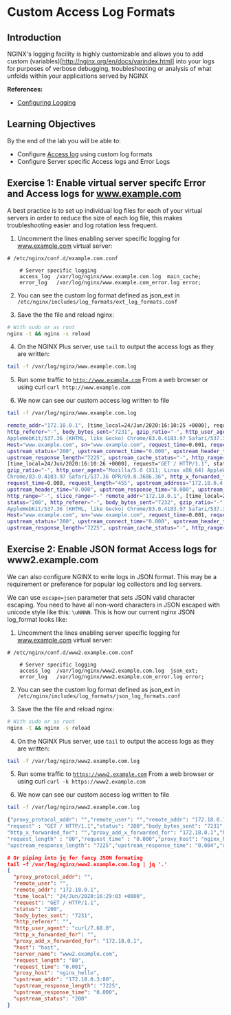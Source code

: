 # Custom Access Log Formats

## Introduction

NGINX's logging facility is highly customizable and allows you to add custom (variables)[http://nginx.org/en/docs/varindex.html] 
into your logs for purposes of verbose debugging, troubleshooting or analysis of what unfolds within your applications served by NGINX

**References:** 
 * [Configuring Logging](https://docs.nginx.com/nginx/admin-guide/monitoring/logging)

## Learning Objectives 

By the end of the lab you will be able to: 

 * Configure [Access log](http://nginx.org/en/docs/http/ngx_http_log_module.html#access_log) using custom log formats
 * Configure Server specific Access logs and Error Logs

## Exercise 1: Enable virtual server specifc Error and Access logs for www.example.com

A best practice is to set up individual log files for each of your virtual servers in order to reduce the size of each 
log file, this makes troubleshooting easier and log rotation less frequent.

1. Uncomment the lines enabling server specific logging for www.example.com virtual server:

```nginx
# /etc/nginx/conf.d/example.com.conf 

    # Server specific logging
    access_log  /var/log/nginx/www.example.com.log  main_cache; 
    error_log   /var/log/nginx/www.example.com_error.log error; 
```

2. You can see the custom log format defined as json_ext in `/etc/nginx/includes/log_formats/ext_log_formats.conf`

3. Save the the file and reload nginx:

```bash
# With sudo or as root
nginx -t && nginx -s reload
```

4. On the NGINX Plus server, use `tail` to output the access logs as they are written:

```bash
tail -f /var/log/nginx/www.example.com.log
```

5. Run some traffic to [`http://www.example.com`](http://www.example.com) From a web browser or using curl 
   `curl http://www.example.com`

6. We now can see our custom access log written to file

```bash
tail -f /var/log/nginx/www.example.com.log

remote_addr="172.18.0.1", [time_local=24/Jun/2020:16:10:25 +0000], request="GET / HTTP/1.1", status="200", 
http_referer="-", body_bytes_sent="7231", gzip_ratio="-", http_user_agent="Mozilla/5.0 (X11; Linux x86_64) 
AppleWebKit/537.36 (KHTML, like Gecko) Chrome/83.0.4103.97 Safari/537.36 OPR/69.0.3686.36", http_x_forwarded_for="-", 
Host="www.example.com", sn="www.example.com", request_time=0.001, request_length="455", upstream_address="172.18.0.3:80", 
upstream_status="200", upstream_connect_time="0.000", upstream_header_time="0.000", upstream_response_time="0.000", 
upstream_response_length="7225", upstream_cache_status="-", http_range="-", slice_range="-" remote_addr="172.18.0.1", 
[time_local=24/Jun/2020:16:10:26 +0000], request="GET / HTTP/1.1", status="200", http_referer="-", body_bytes_sent="7231", 
gzip_ratio="-", http_user_agent="Mozilla/5.0 (X11; Linux x86_64) AppleWebKit/537.36 (KHTML, like Gecko) 
Chrome/83.0.4103.97 Safari/537.36 OPR/69.0.3686.36", http_x_forwarded_for="-", Host="www.example.com", sn="www.example.com", 
request_time=0.000, request_length="455", upstream_address="172.18.0.4:80", upstream_status="200", upstream_connect_time="0.000", 
upstream_header_time="0.000", upstream_response_time="0.000", upstream_response_length="7225", upstream_cache_status="-", 
http_range="-", slice_range="-" remote_addr="172.18.0.1", [time_local=24/Jun/2020:16:10:31 +0000], request="GET / HTTP/1.1", 
status="200", http_referer="-", body_bytes_sent="7232", gzip_ratio="-", http_user_agent="Mozilla/5.0 (X11; Linux x86_64) 
AppleWebKit/537.36 (KHTML, like Gecko) Chrome/83.0.4103.97 Safari/537.36 OPR/69.0.3686.36", http_x_forwarded_for="-", 
Host="www.example.com", sn="www.example.com", request_time=0.001, request_length="455", upstream_address="172.18.0.2:80", 
upstream_status="200", upstream_connect_time="0.000", upstream_header_time="0.000", upstream_response_time="0.000", 
upstream_response_length="7225", upstream_cache_status="-", http_range="-", slice_range="-
```

## Exercise 2: Enable JSON format Access logs for www2.example.com

We can also configure NGINX to write logs in JSON format. This may be a requirement or preference for popular log 
collectors and log servers.

We can use `escape=json` parameter that sets JSON valid character escaping. You need to have all non-word characters in 
JSON escaped with unicode style like this: `\uNNNN`. This is how our current nginx JSON log_format looks like:


1. Uncomment the lines enabling server specific logging for www.example.com virtual server:

```nginx
# /etc/nginx/conf.d/www2.example.com.conf 

    # Server specific logging
    access_log  /var/log/nginx/www2.example.com.log  json_ext; 
    error_log   /var/log/nginx/www2.example.com_error.log error; 
```

2. You can see the custom log format defined as json_ext in `/etc/nginx/includes/log_formats/json_log_formats.conf`

3. Save the the file and reload nginx:

```bash
# With sudo or as root
nginx -t && nginx -s reload
```

4. On the NGINX Plus server, use `tail` to output the access logs as they are written:

```bash
tail -f /var/log/nginx/www2.example.com.log
```

5. Run some traffic to [`https://www2.example.com`](https://www2.example.com) From a web browser or using curl 
   `curl -k https://www2.example.com`

6. We now can see our custom access log written to file

```bash
tail -f /var/log/nginx/www2.example.com.log

{"proxy_protocol_addr": "","remote_user": "","remote_addr": "172.18.0.1","time_local": "24/Jun/2020:16:25:49 +0000",
"request" : "GET / HTTP/1.1","status": "200","body_bytes_sent": "7231","http_referer": "","http_user_agent": "curl/7.68.0",
"http_x_forwarded_for": "","proxy_add_x_forwarded_for": "172.18.0.1","host": "host","server_name": "www2.example.com",
"request_length" : "80","request_time" : "0.000","proxy_host": "nginx_hello","upstream_addr": "172.18.0.3:80",
"upstream_response_length": "7225","upstream_response_time": "0.004","upstream_status": "200"}
```

```json
# Or piping into jq for fancy JSON formating 
tail -f /var/log/nginx/www2.example.com.log | jq '.'
{
  "proxy_protocol_addr": "",
  "remote_user": "",
  "remote_addr": "172.18.0.1",
  "time_local": "24/Jun/2020:16:29:03 +0000",
  "request": "GET / HTTP/1.1",
  "status": "200",
  "body_bytes_sent": "7231",
  "http_referer": "",
  "http_user_agent": "curl/7.68.0",
  "http_x_forwarded_for": "",
  "proxy_add_x_forwarded_for": "172.18.0.1",
  "host": "host",
  "server_name": "www2.example.com",
  "request_length": "80",
  "request_time": "0.001",
  "proxy_host": "nginx_hello",
  "upstream_addr": "172.18.0.3:80",
  "upstream_response_length": "7225",
  "upstream_response_time": "0.000",
  "upstream_status": "200"
}
```